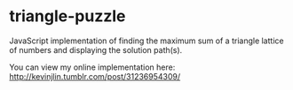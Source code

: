 triangle-puzzle
===============

JavaScript implementation of finding the maximum sum of a triangle lattice of numbers and displaying the solution path(s).

You can view my online implementation here: <a href="http://kevinjlin.tumblr.com/post/31236954309/" target="_blank">http://kevinjlin.tumblr.com/post/31236954309/</a>